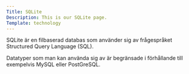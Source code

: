 ```yaml
---
Title: SQLite
Description: This is our SQLite page.
Template: technology
---
```


SQLite är en filbaserad databas som använder sig av frågespråket Structured Query Language (SQL). 

Datatyper som man kan använda sig av är begränsade i förhållande till exempelvis MySQL eller PostGreSQL.
